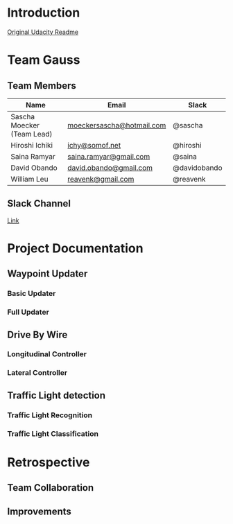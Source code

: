 # Introduction

[Original Udacity Readme](README_Udacity.md)

# Team Gauss

## Team Members

Name | Email | Slack
--- | --- | ---
Sascha Moecker (Team Lead)  | moeckersascha@hotmail.com | @sascha
Hiroshi Ichiki  | ichy@somof.net | @hiroshi
Saina Ramyar  | saina.ramyar@gmail.com | @saina
David Obando | david.obando@gmail.com | @davidobando
William Leu | reavenk@gmail.com | @reavenk

## Slack Channel

[Link](https://carnd.slack.com/messages/G9GQ610TH/)

# Project Documentation

## Waypoint Updater
### Basic Updater
### Full Updater

## Drive By Wire
### Longitudinal Controller
### Lateral Controller

## Traffic Light detection
### Traffic Light Recognition
### Traffic Light Classification

# Retrospective
## Team Collaboration
## Improvements
